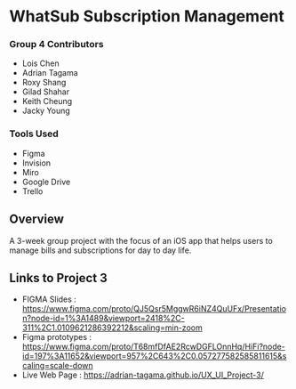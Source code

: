 <!-- This is ReadMe file -->
# WhatSub Subscription Management

### Group 4 Contributors
* Lois Chen
* Adrian Tagama
* Roxy Shang
* Gilad Shahar
* Keith Cheung
* Jacky Young

### Tools Used
* Figma
* Invision
* Miro
* Google Drive
* Trello

## Overview
A 3-week group project with the focus of an iOS app that helps users to manage bills and subscriptions for day to day life.

## Links to Project 3
- FIGMA Slides : https://www.figma.com/proto/QJ5Qsr5MggwR6iNZ4QuUFx/Presentation?node-id=1%3A1489&viewport=2418%2C-311%2C1.0109621286392212&scaling=min-zoom
- Figma prototypes : https://www.figma.com/proto/T68mfDfAE2RcwDGFLOnnHq/HiFi?node-id=197%3A11652&viewport=957%2C643%2C0.057277582585811615&scaling=scale-down
- Live Web Page : https://adrian-tagama.github.io/UX_UI_Project-3/
